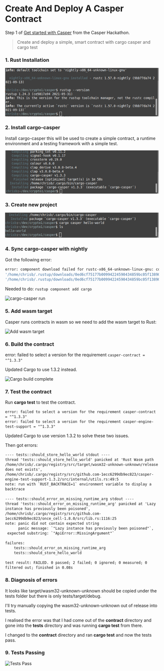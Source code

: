 # Create And Deploy A Casper Contract

Step 1 of [Get started with Casper](https://gitcoin.co/issue/casper-network/gitcoin-hackathon/29/100026611) from the Casper Hackathon.

> Create and deploy a simple, smart contract with cargo casper and cargo test

### 1. Rust Installation

![Rust installed](https://github.com/ben-razor/casper-get-started/blob/main/1-simple-contract/img/3-rust-version.png)

### 2. Install cargo-casper

Install cargo-casper this will be used to create a simple contract, a runtime environment and a testing framework with a simple test.

![cargo-casper Installed](https://github.com/ben-razor/casper-get-started/blob/main/1-simple-contract/img/5-cargo-casper.png)

### 3. Create new project

![Create Project](https://github.com/ben-razor/casper-get-started/blob/main/1-simple-contract/img/6-create-project.png)

### 4. Sync cargo-casper with nightly

Got the following error:
```bash
error: component download failed for rustc-x86_64-unknown-linux-gnu: could not rename downloaded file from 
'/home/chrisb/.rustup/downloads/0ed6cf75177b00994224590434859bc05f13890dba51d18f97456b4a9fa32161.partial' to 
'/home/chrisb/.rustup/downloads/0ed6cf75177b00994224590434859bc05f13890dba51d18f97456b4a9fa32161'
```
Needed to do:
```rustup component add cargo```

![cargo-casper run](https://github.com/ben-razor/casper-get-started/blob/main/1-simple-contract/img/10-cargo-casper-installed.png)

### 5. Add wasm target

Casper runs contracts in wasm so we need to add the wasm target to Rust:

![Add wasm target](https://github.com/ben-razor/casper-get-started/blob/main/1-simple-contract/img/11-install-wasm-target.png)

### 6. Build the contract

error: failed to select a version for the requirement `casper-contract = "^1.3.3"`

Updated Cargo to use 1.3.2 instead.

![Cargo build complete](https://github.com/ben-razor/casper-get-started/blob/main/1-simple-contract/img/13-cargo-build-complete.png)

### 7. Test the contract
Run **cargo test** to test the contract.
```
error: failed to select a version for the requirement casper-contract = "^1.3.3"
error: failed to select a version for the requirement casper-engine-test-support = "^1.3.3"
```
Updated Cargo to use version 1.3.2 to solve these two issues.

Then got errors:
```
---- tests::should_store_hello_world stdout ----
thread 'tests::should_store_hello_world' panicked at 'Rust Wasm path 
/home/chrisb/.cargo/registry/src/target/wasm32-unknown-unknown/release does not exists', 
/home/chrisb/.cargo/registry/src/github.com-1ecc6299db9ec823/casper-engine-test-support-1.3.2/src/internal/utils.rs:49:5
note: run with `RUST_BACKTRACE=1` environment variable to display a backtrace

---- tests::should_error_on_missing_runtime_arg stdout ----
thread 'tests::should_error_on_missing_runtime_arg' panicked at 'Lazy instance has previously been poisoned', 
/home/chrisb/.cargo/registry/src/github.com-1ecc6299db9ec823/once_cell-1.8.0/src/lib.rs:1116:25
note: panic did not contain expected string
      panic message: `"Lazy instance has previously been poisoned"`,
 expected substring: `"ApiError::MissingArgument"`

failures:
    tests::should_error_on_missing_runtime_arg
    tests::should_store_hello_world

test result: FAILED. 0 passed; 2 failed; 0 ignored; 0 measured; 0 filtered out; finished in 0.08s
```

### 8. Diagnosis of errors

It looks like target/wasm32-unknown-unknown should be copied under the tests folder but there is only tests/target/debug.

I'll try manually copying the wasm32-unknown-unknown out of release into tests.

I realised the error was that I had come out of the **contract** directory and gone into the **tests** directory and was running **cargo test** from there.

I changed to the **contract** directory and ran **cargo test** and now the tests pass.

### 9. Tests Passing

![Tests Pass](https://github.com/ben-razor/casper-get-started/blob/main/1-simple-contract/img/14-cargo-tests-pass.png)
